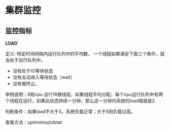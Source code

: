 
# 集群监控


## 监控指标

**LOAD**

定义:  特定时间间隔内运行队列中的平均数，       一个线程如果满足下面三个条件，就会处于运行队列中。
 * 没有处于IO等待状态
 * 没有主动进入等待状态（wait）
 * 没有被终止。

举例说明：8核cpu 运行16根线程，如果线程平均分配，每个cpu运行队列中有两个线程在运行，如果此状态持续一分钟，那么这一分钟内系统的load值就是2.
 
判断条件：如果load不大于3，系统负载正常；大于5则负载过高。
 
查看方法：uptime\top\dstat
 
 









